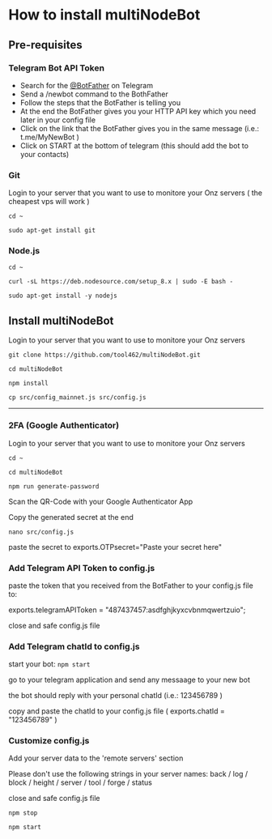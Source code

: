 # How to install multiNodeBot

## Pre-requisites

### Telegram Bot API Token

 - Search for the [@BotFather](https://telegram.me/BotFather) on Telegram
 - Send a /newbot command to the BothFather
 - Follow the steps that the BotFather is telling you
 - At the end the BotFather gives you your HTTP API key which you need later in your config file
 - Click on the link that the BotFather gives you in the same message (i.e.: t.me/MyNewBot )
 - Click on START at the bottom of telegram (this should add the bot to your contacts)
 
### Git

Login to your server that you want to use to monitore your Onz servers ( the cheapest vps will work )

`cd ~`

`sudo apt-get install git`

### Node.js

`cd ~`

`curl -sL https://deb.nodesource.com/setup_8.x | sudo -E bash -`

`sudo apt-get install -y nodejs`

## Install multiNodeBot

  Login to your server that you want to use to monitore your Onz servers

 `git clone https://github.com/tool462/multiNodeBot.git`
 
 `cd multiNodeBot`
 
 `npm install`
 
 `cp src/config_mainnet.js src/config.js`
 
 --------
 
 ### 2FA (Google Authenticator)

  Login to your server that you want to use to monitore your Onz servers

  `cd ~`

  `cd multiNodeBot`

  `npm run generate-password`

  Scan the QR-Code with your Google Authenticator App

  Copy the generated secret at the end

  `nano src/config.js`

  paste the secret to exports.OTPsecret="Paste your secret here"
  

  
### Add Telegram API Token to config.js

  paste the token that you received from the BotFather to your config.js file to:
  
  exports.telegramAPIToken  = "487437457:asdfghjkyxcvbnmqwertzuio";

  close and safe config.js file
  
### Add Telegram chatId to config.js

  start your bot: `npm start`
  
  go to your telegram application and send any messaage to your new bot

  the bot should reply with your personal chatId (i.e.: 123456789 )
  
  copy and paste the chatId to your config.js file ( exports.chatId = "123456789" )

### Customize config.js

  Add your server data to the 'remote servers' section

  Please don't use the following strings in your server names:
  back / log / block / height / server / tool / forge / status
 
  close and safe config.js file
  
  `npm stop`
  
  `npm start`
